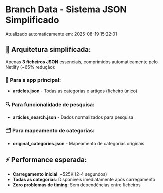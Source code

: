 # Branch Data - Sistema JSON Simplificado
Atualizado automaticamente em: 2025-08-19 15:22:01

## 🎯 Arquitetura simplificada:
Apenas **3 ficheiros JSON** essenciais, comprimidos automaticamente pelo Netlify (~65% redução):

### 📱 Para a app principal:
- **articles.json** - Todas as categorias e artigos (ficheiro único)

### 🔍 Para funcionalidade de pesquisa:
- **articles_search.json** - Dados normalizados para pesquisa

### 🗂️ Para mapeamento de categorias:
- **original_categories.json** - Mapeamento de categorias originais

## ⚡ Performance esperada:
- **Carregamento inicial**: ~525K (2-4 segundos)
- **Todas as categorias**: Disponíveis imediatamente após carregamento
- **Zero problemas de timing**: Sem dependências entre ficheiros

